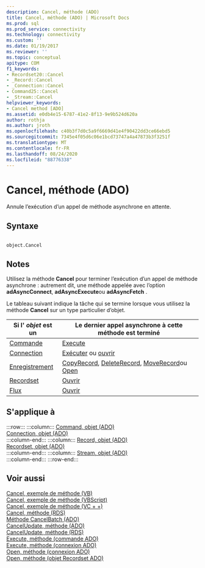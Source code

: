 ```yaml
---
description: Cancel, méthode (ADO)
title: Cancel, méthode (ADO) | Microsoft Docs
ms.prod: sql
ms.prod_service: connectivity
ms.technology: connectivity
ms.custom: ''
ms.date: 01/19/2017
ms.reviewer: ''
ms.topic: conceptual
apitype: COM
f1_keywords:
- Recordset20::Cancel
- _Record::Cancel
- _Connection::Cancel
- Command25::Cancel
- _Stream::Cancel
helpviewer_keywords:
- Cancel method [ADO]
ms.assetid: e0db4e15-6787-41e2-8f13-9e9b524d620a
author: rothja
ms.author: jroth
ms.openlocfilehash: c40b3f7d0c5a9f6669d41e4f90422dd3ce66ebd5
ms.sourcegitcommit: 7345e4f05d6c06e1bcd73747a4a47873b3f3251f
ms.translationtype: MT
ms.contentlocale: fr-FR
ms.lasthandoff: 08/24/2020
ms.locfileid: "88776338"
---
```

# <a name="cancel-method-ado"></a>Cancel, méthode (ADO)
Annule l’exécution d’un appel de méthode asynchrone en attente.  
  
## <a name="syntax"></a>Syntaxe  
  
```  
  
object.Cancel  
```  
  
## <a name="remarks"></a>Notes  
 Utilisez la méthode **Cancel** pour terminer l’exécution d’un appel de méthode asynchrone : autrement dit, une méthode appelée avec l’option **adAsyncConnect**, **adAsyncExecute**ou **adAsyncFetch** .  
  
 Le tableau suivant indique la tâche qui se termine lorsque vous utilisez la méthode **Cancel** sur un type particulier d’objet.  
  
|Si l' *objet* est un|Le dernier appel asynchrone à cette méthode est terminé|  
|----------------------|-------------------------------------------------------------|  
|[Commande](./command-object-ado.md)|[Execute](./execute-method-ado-command.md)|  
|[Connection](./connection-object-ado.md)|[Exécuter](./execute-method-ado-connection.md) ou [ouvrir](./open-method-ado-connection.md)|  
|[Enregistrement](./record-object-ado.md)|[CopyRecord](./copyrecord-method-ado.md), [DeleteRecord](./deleterecord-method-ado.md), [MoveRecord](./moverecord-method-ado.md)ou [Open](./open-method-ado-record.md)|  
|[Recordset](./recordset-object-ado.md)|[Ouvrir](./open-method-ado-recordset.md)|  
|[Flux](./stream-object-ado.md)|[Ouvrir](./open-method-ado-stream.md)|  
  
## <a name="applies-to"></a>S'applique à  

:::row:::
    :::column:::
        [Command, objet (ADO)](./command-object-ado.md)  
        [Connection, objet (ADO)](./connection-object-ado.md)  
    :::column-end:::
    :::column:::
        [Record, objet (ADO)](./record-object-ado.md)  
        [Recordset, objet (ADO)](./recordset-object-ado.md)  
    :::column-end:::
    :::column:::
        [Stream, objet (ADO)](./stream-object-ado.md)  
    :::column-end:::
:::row-end:::

## <a name="see-also"></a>Voir aussi  
 [Cancel, exemple de méthode (VB)](./cancel-method-example-vb.md)   
 [Cancel, exemple de méthode (VBScript)](../rds-api/cancel-method-example-vbscript.md)   
 [Cancel, exemple de méthode (VC + +)](./cancel-method-example-vc.md)   
 [Cancel, méthode (RDS)](../rds-api/cancel-method-rds.md)   
 [Méthode CancelBatch (ADO)](./cancelbatch-method-ado.md)   
 [CancelUpdate, méthode (ADO)](./cancelupdate-method-ado.md)   
 [CancelUpdate, méthode (RDS)](../rds-api/cancelupdate-method-rds.md)   
 [Execute, méthode (commande ADO)](./execute-method-ado-command.md)   
 [Execute, méthode (connexion ADO)](./execute-method-ado-connection.md)   
 [Open, méthode (connexion ADO)](./open-method-ado-connection.md)   
 [Open, méthode (objet Recordset ADO)](./open-method-ado-recordset.md)
